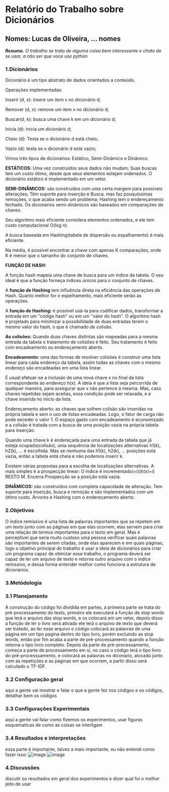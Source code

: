# Relatório do Trabalho sobre Dicionários
## Nomes: Lucas de Oliveira, ... nomes

***Resumo.*** *O trabalho se trata de alguma coisa bem interessante e chato de se usar, a não ser que voce use python*

### **1.Dicionários**
Dicionário é um tipo abstrato de dados orientados a conteúdo.

Operações implementadas:

Inserir (d, x): insere um item x no dicionário d;

Remover (d, x): remove um item x no dicionário d;

Buscar(d, k): busca uma chave k em um dicionário d; 

Inicia (d): inicia um  dicionário d;

Cheio (d): Testa se o dicionário d está cheio;

Vazio (d): testa se o dicionário d está vazio;

Vimos três tipos de dicionários: Estático,  Semi-Dinâmico e Dinâmico.

**ESTÁTICOS:**  Uma vez construídos seus dados não mudam;  Suas buscas tem um custo ótimo, desde que seus elementos estejam ordenados. 
O dicionário estático é implementado em um vetor.

**SEMI-DINÂMICOS:** são construídos com uma certa margem para possíveis alterações; Têm suporte para inserção e Busca, mas faz pouquíssimas  remoções, o que acaba  sendo um problema; Hashing tem o endereçamento fechado.
Os dicionários semi-dinâmicos são baseados em comparações de chaves.

Seu algoritmo mais eficiente considera elementos ordenados, e ele tem custo computacional O(log n).

A busca baseada em Hashing(tabela de dispersão ou espalhamento) é mais eficiente.

Na média, é possível encontrar a chave com apenas K comparações, onde K é menor que o tamanho do conjunto de chaves.

**FUNÇÃO DE HASH:**

A função hash mapeia uma chave de busca para um índice da tabela. O seu ideal é que a função forneça índices únicos para o conjunto de chaves.

A **função de Hashing** tem influência direta na eficiência das operações de Hash. Quanto melhor for o espelhamento, mais eficiente serão as operações.

A **função de Hashing:** é possível usá-la para codificar dados, transformar a entrada em um "código hash" ou em um "valor do hash". O algoritmo hash é projetado para minimizar a possibilidade de duas entradas terem o mesmo valor do hash, o que é chamado de colisão. 

**As colisões:** Quando duas chaves distintas são mapeadas para a mesma entrada da tabela o tratamento de colisões é  feito. Seu tratamento é feito com encadeamento ou endereçamento aberto.

**Encadeamento:** uma das formas de resolver colisões é construir uma lista linear para cada endereço da tabela, assim todas as chaves com o mesmo endereço são encadeadas em uma lista linear.

É usual efetuar-se a inclusão de uma nova chave x no final da lista correspondente ao endereço h(x).  A ideia é que a lista seja percorrida de qualquer maneira, para assegurar que x não pertence à mesma. Mas, caso chaves repetidas sejam aceitas, essa condição pode ser relaxada, e a chave inserida no início da lista.

Endereçamento aberto: as chaves que sofrem colisão são inseridas na própria tabela e sem o uso de listas encadeadas. Logo, o fator de carga não pode exceder o valor 1. O espaço gasto com encadeamento é economizado e a colisão é tratada com a busca de uma posição vazia na própria tabela para inserção.

Quando uma chave k é endereçada para uma entrada da tabela que já esteja ocupada(colisão), uma sequência de localizações alternativas h1(k), h2(k), … é escolhida. Mas se nenhuma das h1(k), h2(k), … posições está vazia, então a tabela está cheia e não podemos inserir k.

 Existem várias propostas para a escolha de localizações alternativas. A mais simples é a prospecção linear: O índice é incrementado(+i)(h(x)+i)  RESTO M. Encerra Prospecção se a posição está vazia.

**DINÂMICOS:** são construídos com completa capacidade de alteração. Tem suporte para inserção, busca e remoção e são implementados com um ótimo custo. Árvores e Hashing com o endereçamento aberto.

### **2.Objetivos**
O índice remissivo é uma lista de palavras importantes que se repetem em um texto junto com as páginas em que elas ocorrem, elas servem para criar uma relação de termos importantes para o texto em geral. Mas é perceptivel que seria muito custoso uma pessoa verificar quais palavras são importantes de serem citadas, onde elas aparecem e em quais páginas, logo o objetivo principal do trabalho é usar a ideia de dicionários para criar um programa capaz de otimizar esse trabalho, o programa deverá ser capaz de ler um arquivo de texto e retorna outro arquivo com o índice remissivo, e dessa forma entender melhor como funciona a estrutura de dicionários.

### **3.Metódologia**
### **3.1 Planejamento**
A construção do código foi dividida em partes, a primeira parte se trata do pré-processamento do texto, primeiro ele executará a função de stop words que lerá o arquivo das stop words, e os colocará em um vetor, depois disso a função de ler o livro será ativado ele lerá o arquivo de texto que deverá ser tratado, ao ler esse arquivo o código colocará as palavras de uma página em um tipo pagina dentro do tipo livro, porém excluindo as stop words, então por fim acaba a parte de pré-processamento quando a função retorna o tipo livro completo.
Depois da parte de pré-processamento, começa a parte de processamento em si, no caso o código lerá o tipo livro do pré-processsamento, e colocará as palavras no diconario, alocado junto com as repetições e as páginas em que ocorrem, a partir disso será calculado o TF-IDF.

### **3.2 Configuração geral**
aqui a gente vai mostrar e falar o que a gente fez nos códigos e os códigos, detalhar bem os códigos

### **3.3 Configurações Experimentais**
aqui a gente vai falar como fizemos os experimentos, usar figuras esquematicas de como as coisas se interligam

### **3.4 Resultados e interpretações**
essa parte  é importante, talvez a mais importante, eu não entendi como fazer isso:
![image](https://user-images.githubusercontent.com/107904641/216778332-55d1cc53-6011-4b32-8b16-26b95eaa2dbe.png)
![image](https://user-images.githubusercontent.com/107904641/216778654-00af5076-81c4-4d3d-9274-39894d759100.png)

### **4.Discussões**
discutir os resultados em geral dos experimentos e dizer qual foi o melhor jeito de usar
